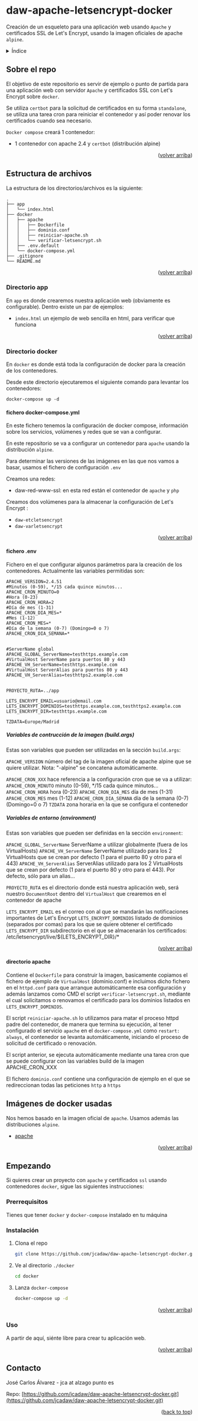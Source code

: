 # daw-apache-letsencrypt-docker
Creación de un esqueleto para una aplicación web usando `Apache` y certificados SSL de Let's Encrypt, usando la imagen oficiales de apache `alpine`.
<div id="top"></div>

<!-- TABLE OF CONTENTS -->
<details>
  <summary>Índice</summary>
  <ol>
    <li>
      <a href="#sobre-el-repo">Sobre el repo</a>
    </li>
    <li>
      <a href="#estructura-de-archivos">Estructura de archivos</a>
      <ul>
        <li><a href="#directorio-app">Directorio "./app"</a></li>
        <li><a href="#directorio-docker">Directorio "./docker"</a></li>
        <ul>
          <li><a href="#fichero-docker-composeyml">fichero docker-compose.yml</a></li>
          <li><a href="#fichero-env">fichero .env</a></li>
          <li><a href="#directorio-apache">directorio apache</a></li>
        </ul>
      </ul>
      <li><a href="#imágenes-de-docker-usadas">Imágenes de docker usadas</a></li>
      <li><a href="#empezando">Empezando</a></li>
      <ul>
        <li><a href="#prerrequisitos">Prerrequisitos</a></li>
        <li><a href="#instalación">Instalación</a></li>
        <li><a href="#uso">Uso</a></li>
      </ul>
      <li><a href="#contacto">Contacto</a></li>
    </li>
  </ol>
</details>



<!-- ABOUT THE PROJECT -->
## Sobre el repo

El objetivo de este repositorio es servir de ejemplo o punto de partida para una aplicación web con servidor `Apache` y certificados SSL con Let's Encrypt sobre `docker`. 

Se utiliza `certbot` para la solicitud de certificados en su forma `standalone`, se utiliza una tarea cron para reiniciar el contenedor y así poder renovar los certificados cuando sea necesario.


`Docker compose` creará 1 contenedor: 
* 1 contenedor con apache 2.4 y `certbot` (distribución alpine)

<p align="right">(<a href="#top">volver arriba</a>)</p>

## Estructura de archivos

La estructura de los directorios/archivos es la siguiente: 

```
.
├── app
│   └── index.html
├── docker
│   ├── apache
│   │   ├── Dockerfile
│   │   ├── dominio.conf
│   │   ├── reiniciar-apache.sh
│   │   └── verificar-letsencrypt.sh
│   ├── .env.default
│   └── docker-compose.yml
├── .gitignore
└── README.md

```
<p align="right">(<a href="#top">volver arriba</a>)</p>

### Directorio app

En `app` es donde crearemos nuestra aplicación web (obviamente es configurable).
Dentro existe un par de ejemplos: 
* `index.html` un ejemplo de web sencilla en html, para verificar que funciona


<p align="right">(<a href="#top">volver arriba</a>)</p>

### Directorio docker

En `docker` es donde está toda la configuración de docker para la creación de los contenedores. 

Desde este directorio ejecutaremos el siguiente comando para levantar los contenedores:

```docker
docker-compose up -d
```


#### fichero docker-compose.yml

En este fichero tenemos la configuración de docker compose, información sobre los servicios, volúmenes y redes que se van a configurar. 

En este repositorio se va a configurar un contenedor para `apache` usando la distribución `alpine`. 

Para determinar las versiones de las imágenes en las que nos vamos a basar, usamos el fichero de configuración `.env`

Creamos una redes: 
  - daw-red-www-ssl: en esta red están el contenedor de `apache` y `php`

Creamos dos volúmenes para la almacenar la configuración de Let's Encrypt : 
 - `daw-etcletsencrypt`
 - `daw-varletsencrypt`

<p align="right">(<a href="#top">volver arriba</a>)</p>

#### fichero .env

Fichero en el que configurar algunos parámetros para la creación de los contenedores. Actualmente las variables permitidas son: 

```
APACHE_VERSION=2.4.51
#Minutos (0-59), */15 cada quince minutos...
APACHE_CRON_MINUTO=0
#Hora (0-23)
APACHE_CRON_HORA=2
#Día de mes (1-31)
APACHE_CRON_DIA_MES=*
#Mes (1-12)
APACHE_CRON_MES=*
#Día de la semana (0-7) (Domingo=0 o 7)
APACHE_CRON_DIA_SEMANA=*


#ServerName global
APACHE_GLOBAL_ServerName=testhttps.example.com
#VirtualHost ServerName para puertos 80 y 443
APACHE_VH_ServerName=testhttps.example.com
#VirtualHost ServerAlias para puertos 80 y 443
APACHE_VH_ServerAlias=testhttps2.example.com


PROYECTO_RUTA=../app

LETS_ENCRYPT_EMAIL=usuario@email.com
LETS_ENCRYPT_DOMINIOS=testhttps.example.com,testhttps2.example.com
LETS_ENCRYPT_DIR=testhttps.example.com

TZDATA=Europe/Madrid
```

##### Variables de contrucción de la imagen (build.args)

Estas son variables que pueden ser utilizadas en la sección `build.args`: 

`APACHE_VERSION` número del tag de la imagen oficial de apache alpine que se quiere utilizar. Nota: "-alpine" se concatena automáticamente.

`APACHE_CRON_XXX`  hace referencia a la configuración cron que se va a utilizar:
`APACHE_CRON_MINUTO` minuto (0-59), */15 cada quince minutos...
`APACHE_CRON_HORA` hora (0-23)
`APACHE_CRON_DIA_MES` día de mes (1-31)
`APACHE_CRON_MES` mes (1-12)
`APACHE_CRON_DIA_SEMANA` día de la semana (0-7) (Domingo=0 o 7)
`TZDATA` zona horaria en la que se configura el contenedor

##### Variables de entorno (environment)

Estas son variables que pueden ser definidas en la sección `environment`:

`APACHE_GLOBAL_ServerName` ServerName a utilizar globalmente (fuera de los VirtualHosts)
`APACHE_VH_ServerName` ServerName utilizado para los 2 VirtualHosts que se crean por defecto (1 para el puerto 80 y otro para el 443)
`APACHE_VH_ServerAlias` ServerAlias utilizado para los 2 VirtualHosts que se crean por defecto (1 para el puerto 80 y otro para el 443). Por defecto, sólo para un alias...

`PROYECTO_RUTA` es el directorio donde está nuestra aplicación web, será nuestro `DocumentRoot` dentro del `VirtualHost` que crearemos en el contenedor de apache

`LETS_ENCRYPT_EMAIL` es el correo con al que se mandarán las notificaciones importantes de Let's Encrypt
`LETS_ENCRYPT_DOMINIOS` listado de dominios (separados por comas) para los que se quiere obtener el certificado
`LETS_ENCRYPT_DIR` subdirectorio en el que se almacenarán los certificados: /etc/letsencrypt/live/${LETS_ENCRYPT_DIR}/*


<p align="right">(<a href="#top">volver arriba</a>)</p>

#### directorio apache

Contiene el `Dockerfile` para construir la imagen, basicamente copiamos el fichero de ejemplo de `VirtualHost` (dominio.conf) e incluimos dicho fichero en el `httpd.conf` para que arranque automáticamente esa configuración y además lanzamos como CMD el script `verificar-letsencrypt.sh`, mediante el cual solicitamos o renovamos el certificado para los dominios listados en `LETS_ENCRYPT_DOMINIOS`.

El script `reiniciar-apache.sh` lo utilizamos para matar el proceso httpd padre del contenedor, de manera que termina su ejecución, al tener configurado el servicio `apache` en el `docker-compose.yml` como `restart: always`, el contenedor se levanta automáticamente, iniciando el proceso de solicitud de certificado o renovación. 

El script anterior, se ejecuta automáticamente mediante una tarea cron que se puede configurar con las variables build de la imagen APACHE_CRON_XXX

El fichero `dominio.conf` contiene una configuración de ejemplo en el que se redireccionan todas las peticiones `http` a `https`



## Imágenes de docker usadas

Nos hemos basado en la imagen oficial de `apache`. Usamos además las distribuciones `alpine`.

* [apache](https://hub.docker.com/_/httpd)

<p align="right">(<a href="#top">volver arriba</a>)</p>



<!-- GETTING STARTED -->
## Empezando

Si quieres crear un proyecto con `apache` y certificados `ssl` usando contenedores `docker`, sigue las siguientes instrucciones:

### Prerrequisitos

Tienes que tener `docker` y `docker-compose` instalado en tu máquina

### Instalación

1. Clona el repo
   ```sh
   git clone https://github.com/jcadaw/daw-apache-letsencrypt-docker.git 
   ```
2. Ve al directorio `./docker`
   ```sh
   cd docker
   ```
3. Lanza `docker-compose`
   ```sh
   docker-compose up -d
   ```

<p align="right">(<a href="#top">volver arriba</a>)</p>



<!-- USAGE EXAMPLES -->
### Uso

A partir de aquí, siénte libre para crear tu aplicación web.
<p align="right">(<a href="#top">volver arriba</a>)</p>


## Contacto

José Carlos Álvarez - jca at alzago punto es

Repo: [https://github.com/jcadaw/daw-apache-letsencrypt-docker.git](https://github.com/jcadaw/daw-apache-letsencrypt-docker.git)

<p align="right">(<a href="#top">back to top</a>)</p>
